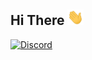 <h2> Hi There <img src="https://raw.githubusercontent.com/ABSphreak/ABSphreak/master/gifs/Hi.gif" height="25px"></h2>

[![Discord]([https://dcbadge.vercel.app/api/shield/769925017445335050)](https://discord.com/users/769925017445335050)
